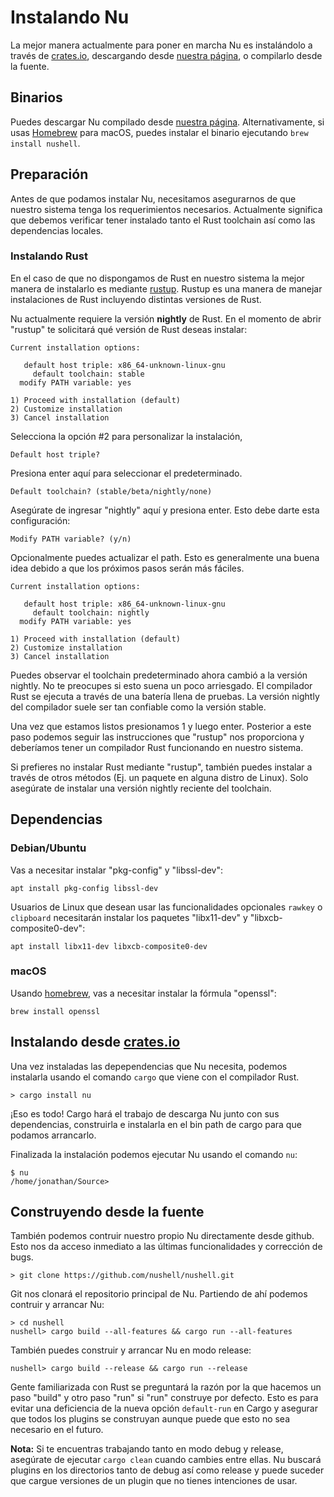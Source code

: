 # Instalando Nu

La mejor manera actualmente para poner en marcha Nu es instalándolo a través de [crates.io](https://crates.io), descargando desde [nuestra página](https://github.com/nushell/nushell/releases), o compilarlo desde la fuente.

## Binarios

Puedes descargar Nu compilado desde [nuestra página](https://github.com/nushell/nushell/releases). Alternativamente, si usas [Homebrew](https://brew.sh/) para macOS, puedes instalar el binario ejecutando `brew install nushell`.

## Preparación

Antes de que podamos instalar Nu, necesitamos asegurarnos de que nuestro sistema tenga los requerimientos necesarios. Actualmente significa que debemos verificar tener instalado tanto el Rust toolchain así como las dependencias locales.

### Instalando Rust

En el caso de que no dispongamos de Rust en nuestro sistema la mejor manera de instalarlo es mediante [rustup](https://rustup.rs/). Rustup es una manera de manejar instalaciones de Rust incluyendo distintas versiones de Rust.

Nu actualmente requiere la versión **nightly** de Rust. En el momento de abrir "rustup" te solicitará qué versión de Rust deseas instalar:

```
Current installation options:

   default host triple: x86_64-unknown-linux-gnu
     default toolchain: stable
  modify PATH variable: yes

1) Proceed with installation (default)
2) Customize installation
3) Cancel installation
```

Selecciona la opción #2 para personalizar la instalación, 

```
Default host triple?
```

Presiona enter aquí para seleccionar el predeterminado.

```
Default toolchain? (stable/beta/nightly/none)
```

Asegúrate de ingresar "nightly" aquí y presiona enter. Esto debe darte esta configuración:

```
Modify PATH variable? (y/n)
```

Opcionalmente puedes actualizar el path. Esto es generalmente una buena idea debido a que los próximos pasos serán más fáciles.


```
Current installation options:

   default host triple: x86_64-unknown-linux-gnu
     default toolchain: nightly
  modify PATH variable: yes

1) Proceed with installation (default)
2) Customize installation
3) Cancel installation
```

Puedes observar el toolchain predeterminado ahora cambió a la versión nightly. No te preocupes si esto suena un poco arriesgado. El compilador Rust se ejecuta a través de una batería llena de pruebas. La versión nightly del compilador suele ser tan confiable como la versión stable.

Una vez que estamos listos presionamos 1 y luego enter. Posterior a este paso podemos seguir las instrucciones que "rustup" nos proporciona y deberíamos tener un compilador Rust funcionando en nuestro sistema.

Si prefieres no instalar Rust mediante "rustup", también puedes instalar a través de otros métodos (Ej. un paquete en alguna distro de Linux). Solo asegúrate de instalar una versión nightly reciente del toolchain.

## Dependencias

### Debian/Ubuntu

Vas a necesitar instalar "pkg-config" y "libssl-dev":

```
apt install pkg-config libssl-dev
```

Usuarios de Linux que desean usar las funcionalidades opcionales `rawkey` o `clipboard` necesitarán instalar los paquetes "libx11-dev" y "libxcb-composite0-dev":

```
apt install libx11-dev libxcb-composite0-dev 
```

### macOS

Usando [homebrew](https://brew.sh/), vas a necesitar instalar la fórmula "openssl":

```
brew install openssl
```

## Instalando desde [crates.io](https://crates.io)

Una vez instaladas las depependencias que Nu necesita, podemos instalarla usando el comando `cargo` que viene con el compilador Rust.

```
> cargo install nu
```

¡Eso es todo! Cargo hará el trabajo de descarga Nu junto con sus dependencias, construirla e instalarla en el bin path de cargo para que podamos arrancarlo.

Finalizada la instalación podemos ejecutar Nu usando el comando `nu`:

```
$ nu
/home/jonathan/Source> 
```

## Construyendo desde la fuente

También podemos contruir nuestro propio Nu directamente desde github. Esto nos da acceso inmediato a las últimas funcionalidades y corrección de bugs.

```
> git clone https://github.com/nushell/nushell.git
```

Git nos clonará el repositorio principal de Nu. Partiendo de ahí podemos contruir y arrancar Nu:

```
> cd nushell
nushell> cargo build --all-features && cargo run --all-features
```

También puedes construir y arrancar Nu en modo release:

```
nushell> cargo build --release && cargo run --release
```
Gente familiarizada con Rust se preguntará la razón por la que hacemos un paso "build" y otro paso "run" si "run" construye por defecto. Esto es para evitar una deficiencia de la nueva opción `default-run` en Cargo y asegurar que todos los plugins se construyan aunque puede que esto no sea necesario en el futuro.

**Nota:** Si te encuentras trabajando tanto en modo debug y release, asegúrate de ejecutar `cargo clean` cuando cambies entre ellas. Nu buscará plugins en los directorios tanto de debug así como release y puede suceder que cargue versiones de un plugin que no tienes intenciones de usar.
